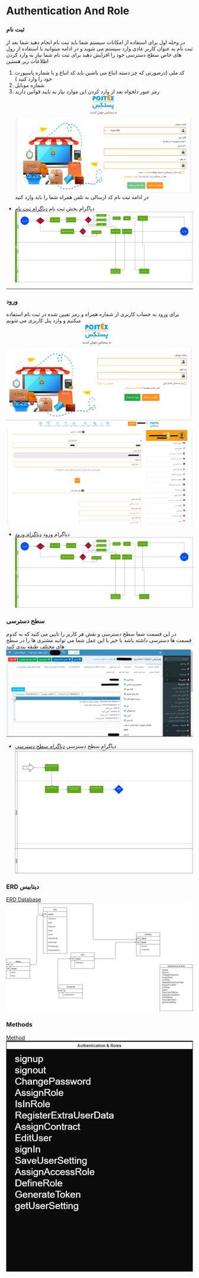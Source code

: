 # Authentication And Role

### ثبت نام 
 در وحله اول برای استفاده از امکانات سیستم شما باید ثبت نام انجام دهید شما بعد از ثبت نام به عنوان کاربر عادی وارد سیستم می شوید و در ادامه میتوانید با استفاده از رول های خاص سطح دسترسی خود را افزایش دهید 
 برای ثبت نام شما نیاز به وارد کردن اطلاعات زیر هستین 
 1. کد ملی (درصورتی که چز دسته اتباع می باشین باید کد اتباع و یا شماره پاسپورت خود را وارد کنید  )
 2. شماره موبایل 
 3. رمز عبور دلخواه 
   بعد از وارد کردن این موارد نیاز به تایید قوانین دارید 
   ![ثبت نام در سامانه](Register.png)
   در ادامه ثبت نام کد ارسالی به تلفن همراه شما را باید وارد کنید 
- دیاگرام بخش ثبت نام 
  [دیاگرام ثبت نام](BL1-Login.drawio)
 ![دیاگرام ورود](BL1-Login.png)
---
### ورود 
برای ورود به حساب کاربری از  شماره همراه و رمز تعیین شده در ثبت نام استفاده میکنیم و وارد پنل کاربری می شویم 
![ورود به سامانه](Login.png)
![حساب کاربری](Account.png)
- دیاگرام ورود
  [دیاگرام ورود](BL1-Login.drawio)
  ![دیاگرام ورود](BL1-Login.png)
### سطح دسترسی 
در این قسمت شما سطح دسترسی و نقش هر کاربر را تایین می کنید که به کدوم قسمت ها دسترسی داشته باشد یا خیر با این عمل شما می توانید مشتری ها را در سطح های مختلف طبقه بندی کنید 
![role](Role.png)
- دیاگرام سطح دسترسی
  [دیاگرام سطح دسترسی](BR-CustumerRole.drawio)
  ![دیاگرام نقش](BR-CustumerRole.png)

### ERD دیتابیس
[ERD Database](Authentication.drawio)
![ERD AuthenticationAndRole](Authentication.png)

### Methods
[Method](AuthenticationAndRoleMethod.drawio)
![method](AuthenticationAndRoleMethod.jpg)
